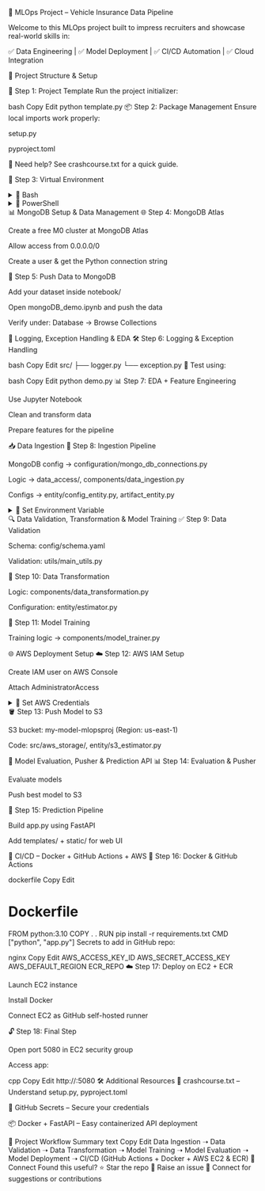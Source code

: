 🚗 MLOps Project – Vehicle Insurance Data Pipeline

Welcome to this MLOps project built to impress recruiters and showcase real-world skills in:

✅ Data Engineering | ✅ Model Deployment | ✅ CI/CD Automation | ✅ Cloud Integration

📁 Project Structure & Setup

🔧 Step 1: Project Template
Run the project initializer:

bash
Copy
Edit
python template.py
📦 Step 2: Package Management
Ensure local imports work properly:

setup.py

pyproject.toml

📘 Need help? See crashcourse.txt for a quick guide.

🐍 Step 3: Virtual Environment


<details> <summary>🧪 Bash</summary>
bash
Copy
Edit
conda create -n vehicle python=3.10 -y
conda activate vehicle
pip install -r requirements.txt
pip list
</details> <details> <summary>🧪 PowerShell</summary>
powershell
Copy
Edit
conda create -n vehicle python=3.10 -y
conda activate vehicle
pip install -r requirements.txt
pip list
</details>
📊 MongoDB Setup & Data Management
🌐 Step 4: MongoDB Atlas


Create a free M0 cluster at MongoDB Atlas

Allow access from 0.0.0.0/0

Create a user & get the Python connection string

🧾 Step 5: Push Data to MongoDB


Add your dataset inside notebook/

Open mongoDB_demo.ipynb and push the data

Verify under: Database → Browse Collections

📝 Logging, Exception Handling & EDA
🛠 Step 6: Logging & Exception Handling


bash
Copy
Edit
src/
  ├── logger.py
  └── exception.py
🧪 Test using:

bash
Copy
Edit
python demo.py
📊 Step 7: EDA + Feature Engineering


Use Jupyter Notebook

Clean and transform data

Prepare features for the pipeline

📥 Data Ingestion
📌 Step 8: Ingestion Pipeline


MongoDB config → configuration/mongo_db_connections.py

Logic → data_access/, components/data_ingestion.py

Configs → entity/config_entity.py, artifact_entity.py

<details> <summary>🧪 Set Environment Variable</summary>
🔵 Bash:

bash
Copy
Edit
export MONGODB_URL="mongodb+srv://<username>:<password>@cluster.mongodb.net/?retryWrites=true&w=majority"
🟣 PowerShell:

powershell
Copy
Edit
$env:MONGODB_URL = "mongodb+srv://<username>:<password>@cluster.mongodb.net/?retryWrites=true&w=majority"
</details>
🔍 Data Validation, Transformation & Model Training
✅ Step 9: Data Validation


Schema: config/schema.yaml

Validation: utils/main_utils.py

🔁 Step 10: Data Transformation


Logic: components/data_transformation.py

Configuration: entity/estimator.py

🧠 Step 11: Model Training


Training logic → components/model_trainer.py

🌐 AWS Deployment Setup
☁️ Step 12: AWS IAM Setup


Create IAM user on AWS Console

Attach AdministratorAccess

<details> <summary>🔐 Set AWS Credentials</summary>
🔵 Bash:

bash
Copy
Edit
export AWS_ACCESS_KEY_ID="YOUR_ACCESS_KEY"
export AWS_SECRET_ACCESS_KEY="YOUR_SECRET_KEY"
🟣 PowerShell:

powershell
Copy
Edit
$env:AWS_ACCESS_KEY_ID="YOUR_ACCESS_KEY"
$env:AWS_SECRET_ACCESS_KEY="YOUR_SECRET_KEY"
</details>
🪣 Step 13: Push Model to S3


S3 bucket: my-model-mlopsproj (Region: us-east-1)

Code: src/aws_storage/, entity/s3_estimator.py

🚀 Model Evaluation, Pusher & Prediction API
📊 Step 14: Evaluation & Pusher


Evaluate models

Push best model to S3

🧪 Step 15: Prediction Pipeline


Build app.py using FastAPI

Add templates/ + static/ for web UI

🔄 CI/CD – Docker + GitHub Actions + AWS
🐳 Step 16: Docker & GitHub Actions


dockerfile
Copy
Edit
# Dockerfile
FROM python:3.10
COPY . .
RUN pip install -r requirements.txt
CMD ["python", "app.py"]
Secrets to add in GitHub repo:

nginx
Copy
Edit
AWS_ACCESS_KEY_ID
AWS_SECRET_ACCESS_KEY
AWS_DEFAULT_REGION
ECR_REPO
☁️ Step 17: Deploy on EC2 + ECR


Launch EC2 instance

Install Docker

Connect EC2 as GitHub self-hosted runner

🔓 Step 18: Final Step


Open port 5080 in EC2 security group

Access app:

cpp
Copy
Edit
http://<your-public-ip>:5080
🛠 Additional Resources
📁 crashcourse.txt – Understand setup.py, pyproject.toml

🔐 GitHub Secrets – Secure your credentials

📦 Docker + FastAPI – Easy containerized API deployment

🎯 Project Workflow Summary
text
Copy
Edit
Data Ingestion ➝ Data Validation ➝ Data Transformation ➝
Model Training ➝ Model Evaluation ➝ Model Deployment ➝
CI/CD (GitHub Actions + Docker + AWS EC2 & ECR)
💬 Connect
Found this useful?
⭐ Star the repo
🐛 Raise an issue
💬 Connect for suggestions or contributions

